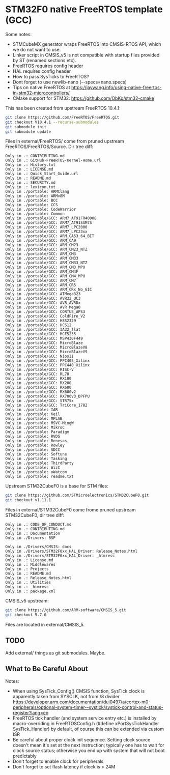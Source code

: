 # STM32F0 native FreeRTOS template (GCC)

Some notes: 
- STMCubeMX generator wraps FreeRTOS into CMSIS-RTOS API, which we do not want to use.
- Linker script in CMSIS_v5 is not compatible with startup files provided by ST (renamed sections etc).
- FreeRTOS requires config header
- HAL requires config header
- How to pass SysTicks to FreeRTOS?
- Dont forget to use newlib-nano (--specs=nano.specs)
- Tips on native FreeRTOS at https://jaywang.info/using-native-freertos-in-stm32-microcontrollers/
- CMake support for STM32: https://github.com/ObKo/stm32-cmake

This has been created from upstream FreeRTOS 10.4.1:
```bash
git clone https://github.com/FreeRTOS/FreeRTOS.git
git checkout V10.4.1 --recurse-submodules
git submodule init
git submodule update
```
Files in external/FreeRTOS/ come from pruned upstream FreeRTOS/FreeRTOS/Source. Dir tree diff:
```text
Only in .: CONTRIBUTING.md
Only in .: GitHub-FreeRTOS-Kernel-Home.url
Only in .: History.txt
Only in .: LICENSE.md
Only in .: Quick_Start_Guide.url
Only in .: README.md
Only in .: SECURITY.md
Only in .: lexicon.txt
Only in ./portable: ARMClang
Only in ./portable: ARMv8M
Only in ./portable: BCC
Only in ./portable: CCS
Only in ./portable: CodeWarrior
Only in ./portable: Common
Only in ./portable/GCC: ARM7_AT91FR40008
Only in ./portable/GCC: ARM7_AT91SAM7S
Only in ./portable/GCC: ARM7_LPC2000
Only in ./portable/GCC: ARM7_LPC23xx
Only in ./portable/GCC: ARM_CA53_64_BIT
Only in ./portable/GCC: ARM_CA9
Only in ./portable/GCC: ARM_CM23
Only in ./portable/GCC: ARM_CM23_NTZ
Only in ./portable/GCC: ARM_CM3
Only in ./portable/GCC: ARM_CM33
Only in ./portable/GCC: ARM_CM33_NTZ
Only in ./portable/GCC: ARM_CM3_MPU
Only in ./portable/GCC: ARM_CM4F
Only in ./portable/GCC: ARM_CM4_MPU
Only in ./portable/GCC: ARM_CM7
Only in ./portable/GCC: ARM_CR5
Only in ./portable/GCC: ARM_CRx_No_GIC
Only in ./portable/GCC: ATMega323
Only in ./portable/GCC: AVR32_UC3
Only in ./portable/GCC: AVR_AVRDx
Only in ./portable/GCC: AVR_Mega0
Only in ./portable/GCC: CORTUS_APS3
Only in ./portable/GCC: ColdFire_V2
Only in ./portable/GCC: H8S2329
Only in ./portable/GCC: HCS12
Only in ./portable/GCC: IA32_flat
Only in ./portable/GCC: MCF5235
Only in ./portable/GCC: MSP430F449
Only in ./portable/GCC: MicroBlaze
Only in ./portable/GCC: MicroBlazeV8
Only in ./portable/GCC: MicroBlazeV9
Only in ./portable/GCC: NiosII
Only in ./portable/GCC: PPC405_Xilinx
Only in ./portable/GCC: PPC440_Xilinx
Only in ./portable/GCC: RISC-V
Only in ./portable/GCC: RL78
Only in ./portable/GCC: RX100
Only in ./portable/GCC: RX200
Only in ./portable/GCC: RX600
Only in ./portable/GCC: RX600v2
Only in ./portable/GCC: RX700v3_DPFPU
Only in ./portable/GCC: STR75x
Only in ./portable/GCC: TriCore_1782
Only in ./portable: IAR
Only in ./portable: Keil
Only in ./portable: MPLAB
Only in ./portable: MSVC-MingW
Only in ./portable: MikroC
Only in ./portable: Paradigm
Only in ./portable: RVDS
Only in ./portable: Renesas
Only in ./portable: Rowley
Only in ./portable: SDCC
Only in ./portable: Softune
Only in ./portable: Tasking
Only in ./portable: ThirdParty
Only in ./portable: WizC
Only in ./portable: oWatcom
Only in ./portable: readme.txt
```

Upstream STM32CubeF0 is a base for STM files:
```bash
git clone https://github.com/STMicroelectronics/STM32CubeF0.git
git checkout v1.11.1
```
Files in external/STM32CubeF0 come frome pruned upstream STM32CubeF0, dir tree diff:
```text
Only in .: CODE_OF_CONDUCT.md
Only in .: CONTRIBUTING.md
Only in .: Documentation
Only in ./Drivers: BSP

Only in ./Drivers/CMSIS: docs
Only in ./Drivers/STM32F0xx_HAL_Driver: Release_Notes.html
Only in ./Drivers/STM32F0xx_HAL_Driver: _htmresc
Only in .: License.md
Only in .: Middlewares
Only in .: Projects
Only in .: README.md
Only in .: Release_Notes.html
Only in .: Utilities
Only in .: _htmresc
Only in .: package.xml
```

CMSIS_v5 upstream:
```bash
git clone https://github.com/ARM-software/CMSIS_5.git
git checkout 5.7.0
```
Files are located in external/CMSIS_5.

## TODO
Add external/ things as git submodules. Maybe.

## What to Be Careful About

Notes:
- When using SysTick_Config() CMSIS function, SysTick clock is apparently taken from SYSCLK, not from /8 divider https://developer.arm.com/documentation/dui0497/a/cortex-m0-peripherals/optional-system-timer--systick/systick-control-and-status-register?lang=en
- FreeRTOS tick handler (and system service entry etc.) is installed by macro-overriding in FreeRTOSConfig.h (#define xPortSysTickHandler SysTick_Handler) by default, of course this can be extended via custom ISR
- Be careful about proper clock init sequence. Setting clock source doesn't mean it's set at the next instruction; typically one has to wait for clock source status; otherwise you end up with system that will not boot predictably
- Don't forget to enable clock for peripherals
- Don't forget to set flash latency if clock is > 24M